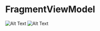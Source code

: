 # FragmentViewModel
![Alt Text](https://github.com/leo-chan1020/FragmentViewModel/blob/main/Screenshot_20210319-144044_FragmentViewModel.jpg)
![Alt Text](https://github.com/leo-chan1020/FragmentViewModel/blob/main/Screenshot_20210319-144049_FragmentViewModel.jpg)
